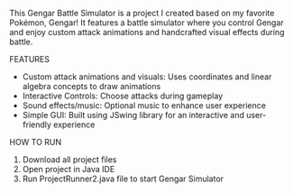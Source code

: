 This Gengar Battle Simulator is a project I created based on my favorite Pokémon, Gengar! It features a battle simulator where you control Gengar and enjoy custom attack animations and handcrafted visual effects during battle.

FEATURES
- Custom attack animations and visuals: Uses coordinates and linear algebra concepts
to draw animations
- Interactive Controls: Choose attacks during gameplay
- Sound effects/music: Optional music to enhance user experience
- Simple GUI: Built using JSwing library for an interactive and user-friendly experience

HOW TO RUN 
1. Download all project files
2. Open project in Java IDE
3. Run ProjectRunner2.java file to start Gengar Simulator
